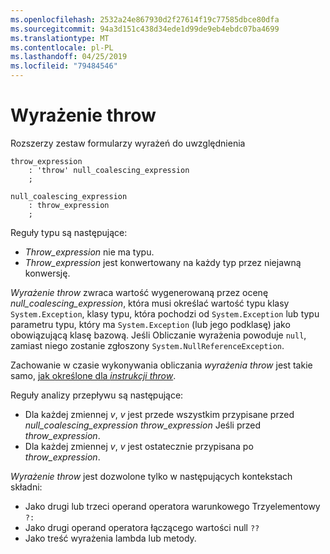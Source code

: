 ```yaml
---
ms.openlocfilehash: 2532a24e867930d2f27614f19c77585dbce80dfa
ms.sourcegitcommit: 94a3d151c438d34ede1d99de9eb4ebdc07ba4699
ms.translationtype: MT
ms.contentlocale: pl-PL
ms.lasthandoff: 04/25/2019
ms.locfileid: "79484546"
---
```

# <a name="throw-expression"></a>Wyrażenie throw

Rozszerzy zestaw formularzy wyrażeń do uwzględnienia

```antlr
throw_expression
    : 'throw' null_coalescing_expression
    ;

null_coalescing_expression
    : throw_expression
    ;
```

Reguły typu są następujące:

- *Throw_expression* nie ma typu.
- *Throw_expression* jest konwertowany na każdy typ przez niejawną konwersję.

*Wyrażenie throw* zwraca wartość wygenerowaną przez ocenę *null_coalescing_expression*, która musi określać wartość typu klasy `System.Exception`, klasy typu, która pochodzi od `System.Exception` lub typu parametru typu, który ma `System.Exception` (lub jego podklasę) jako obowiązującą klasę bazową. Jeśli Obliczanie wyrażenia powoduje `null`, zamiast niego zostanie zgłoszony `System.NullReferenceException`.

Zachowanie w czasie wykonywania obliczania *wyrażenia throw* jest takie samo, [jak określone dla *instrukcji throw*](../../spec/statements.md#the-throw-statement).

Reguły analizy przepływu są następujące:

- Dla każdej zmiennej *v*, *v* jest przede wszystkim przypisane przed *null_coalescing_expression* *throw_expression* Jeśli przed *throw_expression*.
- Dla każdej zmiennej *v*, *v* jest ostatecznie przypisana po *throw_expression*.

*Wyrażenie throw* jest dozwolone tylko w następujących kontekstach składni:
- Jako drugi lub trzeci operand operatora warunkowego Trzyelementowy `?:`
- Jako drugi operand operatora łączącego wartości null `??`
- Jako treść wyrażenia lambda lub metody.
